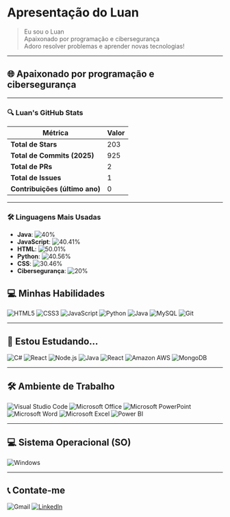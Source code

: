 # Apresentação do Luan

> Eu sou o Luan  
> Apaixonado por programação e cibersegurança  
> Adoro resolver problemas e aprender novas tecnologias!

---

## 🌐 Apaixonado por programação e cibersegurança

---

### 🔍 Luan's GitHub Stats

| **Métrica**                | **Valor** |
|----------------------------|-----------|
| **Total de Stars**         | 203       |
| **Total de Commits (2025)**| 925       |
| **Total de PRs**           | 2         |
| **Total de Issues**        | 1         |
| **Contribuições (último ano)** | 0   |

---


### 🛠️ **Linguagens Mais Usadas**

- **Java**: ![40%](https://img.shields.io/badge/Java-40%25-red)
- **JavaScript**: ![40.41%](https://img.shields.io/badge/JavaScript-27.41%25-yellow)
- **HTML**: ![50.01%](https://img.shields.io/badge/HTML-23.01%25-orange)
- **Python**: ![40.56%](https://img.shields.io/badge/Python-19.56%25-blue)
- **CSS**: ![30.46%](https://img.shields.io/badge/CSS-15.46%25-purple)
- **Cibersegurança**: ![20%](https://img.shields.io/badge/Cibersegurança-20%25-darkgreen)


## 💻 Minhas Habilidades

![HTML5](https://img.shields.io/badge/HTML5-%23E34F26.svg?style=for-the-badge&logo=html5&logoColor=white)  ![CSS3](https://img.shields.io/badge/CSS3-%231572B6.svg?style=for-the-badge&logo=css3&logoColor=white)  ![JavaScript](https://img.shields.io/badge/JavaScript-%23F7DF1E.svg?style=for-the-badge&logo=javascript&logoColor=black)  ![Python](https://img.shields.io/badge/Python-%2314354C.svg?style=for-the-badge&logo=python&logoColor=white)  ![Java](https://img.shields.io/badge/Java-%23ED8B00.svg?style=for-the-badge&logo=java&logoColor=white)  ![MySQL](https://img.shields.io/badge/MySQL-%234479A1.svg?style=for-the-badge&logo=mysql&logoColor=white)  ![Git](https://img.shields.io/badge/Git-%23F05033.svg?style=for-the-badge&logo=git&logoColor=white)

---

## 📘 Estou Estudando...

![C#](https://img.shields.io/badge/C%23-%23239120.svg?style=for-the-badge&logo=c-sharp&logoColor=white)  ![React](https://img.shields.io/badge/React-%2361DAFB.svg?style=for-the-badge&logo=react&logoColor=black)  ![Node.js](https://img.shields.io/badge/Node.js-%23339933.svg?style=for-the-badge&logo=node.js&logoColor=white)  ![Java](https://img.shields.io/badge/Java-%23ED8B00.svg?style=for-the-badge&logo=java&logoColor=white)
![React](https://img.shields.io/badge/React-%2361DAFB.svg?style=for-the-badge&logo=react&logoColor=black)  ![Amazon AWS](https://img.shields.io/badge/Amazon_AWS-%23232F3E.svg?style=for-the-badge&logo=amazon-aws&logoColor=white)  ![MongoDB](https://img.shields.io/badge/MongoDB-%2347A248.svg?style=for-the-badge&logo=mongodb&logoColor=white)  

---

## 🛠️ Ambiente de Trabalho

![Visual Studio Code](https://img.shields.io/badge/Visual_Studio_Code-%23007ACC.svg?style=for-the-badge&logo=visual-studio-code&logoColor=white)  ![Microsoft Office](https://img.shields.io/badge/Microsoft_Office-%23D83B01.svg?style=for-the-badge&logo=microsoft-office&logoColor=white)  ![Microsoft PowerPoint](https://img.shields.io/badge/PowerPoint-%23B7472A.svg?style=for-the-badge&logo=microsoft-powerpoint&logoColor=white)  ![Microsoft Word](https://img.shields.io/badge/Word-%231D468A.svg?style=for-the-badge&logo=microsoft-word&logoColor=white)  ![Microsoft Excel](https://img.shields.io/badge/Excel-%2310733C.svg?style=for-the-badge&logo=microsoft-excel&logoColor=white)  ![Power BI](https://img.shields.io/badge/Power_BI-%23F2C811.svg?style=for-the-badge&logo=power-bi&logoColor=black)  


---

## 💻 Sistema Operacional (SO)
  
![Windows](https://img.shields.io/badge/Windows-%230078D6.svg?style=for-the-badge&logo=windows&logoColor=white)

---

## 📞 Contate-me

![Gmail](https://img.shields.io/badge/Gmail-%23D14836.svg?style=for-the-badge&logo=gmail&logoColor=white)  [![LinkedIn](https://img.shields.io/badge/LinkedIn-%230077B5.svg?style=for-the-badge&logo=linkedin&logoColor=white)]([https://www.linkedin.com/in/seu-perfil](https://www.linkedin.com/in/luan-cruz-408385316/))

